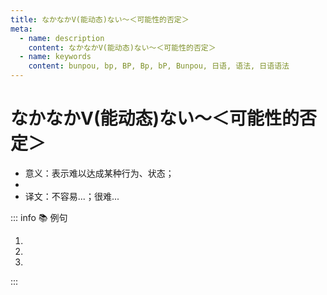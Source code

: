 ```yaml
---
title: なかなかV(能动态)ない～＜可能性的否定＞
meta:
  - name: description
    content: なかなかV(能动态)ない～＜可能性的否定＞
  - name: keywords
    content: bunpou, bp, BP, Bp, bP, Bunpou, 日语, 语法, 日语语法
---
```


# なかなかV(能动态)ない～＜可能性的否定＞

* 意义：表示难以达成某种行为、状态；
* <grammer-content sentence="接续：なかなか + **动词能动态的否定形式**；" />
* 译文：不容易...；很难...

::: info :books: 例句

1. <grammer-content id='1-11-9-0' sentence="[日本/にほん]では[京劇/きょうげき]は**なかなか[見/み]られません**。" trans="在日本很难看到京剧。" />
2. <grammer-content id='1-11-9-1' sentence="みんな[忙/いそが]しいから、**なかなか[会/あ]えません**。" trans="大家都忙，所以很难见面。" />
3. <grammer-content id='1-11-9-2' sentence="この[町/まち]ではさしみは**なかなか[食/た]べられません**。" trans="生鱼片在这个小镇很难买到。" />

:::
